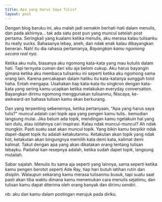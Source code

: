 ```yaml
---
title: Apa yang Harus Saya Tulis?
layout: post
---
```


Dengan blog baruku ini, aku malah jadi semakin berhati-hati dalam menulis, dan pada akhirnya... tak ada satu post pun yang muncul setelah post pertama.
Seringkali yang kualami ketika menulis, aku merasa kalau tulisanku itu really sucks. Bahasanya lebay, aneh, dan ndak enak kalau dibayangkan beneran. Nah! itu dia rahasia pertamanya, *Bayangkan kamu ngomong secara real nya*.

Ketika aku nulis, biasanya aku ngomong kata-kata yang mau kutulis dalam hati. Tapi ternyata cuman dari situ aja belom cukup. Aku harus bayangin gimana ketika aku membaca tulisanku ini seperti ketika aku ngomong sama orang lain. Karena percakapan dalam hatiku itu kata-katanya sungguh tolol haha. Entah mengapa. Usahakan tiap kata-kata itu singkron dengan kata-kata yang sering kamu ucapkan ketika melakukan everyday conversation. 
Bayangkan dirimu ngomong menggunakan tulisanmu, Niscaya, ke-awkward-an bahasa tulisan kamu akan berkurang.

Dan yang terpenting sebenernya, ketika pertanyaan, "Apa yang harus saya tulis?" muncul adalah cari topik apa yang pengen kamu tulis.. kemudian langsung mulai. Jika belum ada topik, mendingan kamu ngelakuin hal yang lain dulu, atau istilahnya cari inspirasi. Kalau ndak muncul-muncul? Ah ndak mungkin. Pasti suatu saat akan muncul topik. Yang bikin kamu berpikir ndak dapet-dapet topik itu adalah ketakutanmu. Ketakutan akan topik yang ndak hot, ketakutan akan bingungnya memilih kata demi kata, kalimat demi kalimat. Takut dengan apa yang akan dikatakan orang tentang tulisan lebayku. Padahal kan resepnya adalah, ketika sudah dapet topik, langsung mulailah.

Sabar sajalah. Menulis itu sama aja seperti yang lainnya, sama seperti ketika kamu pengen berotot seperti Ade Ray, tiap hari butuh latihan rutin dan disiplin. Walaupun sekarang kamu merasa tulisanmu busuk, tapi suatu saat pasti akan tiba waktu dimana kamu menemukan cara menulis sejatimu, dan tulisan kamu dapat diterima oleh orang banyak dan dirimu sendiri.

nb: aku dan kamu dalam postingan merujuk pada diriku.
